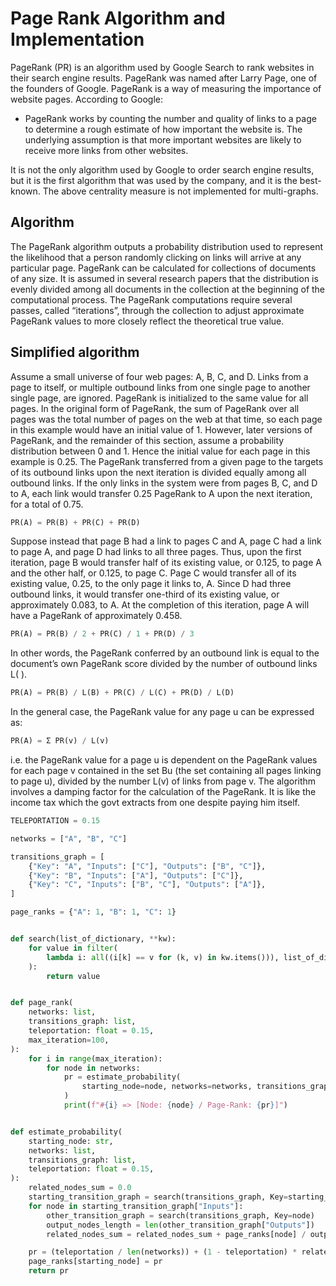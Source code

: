# Page Rank Algorithm and Implementation

PageRank (PR) is an algorithm used by Google Search to rank websites in their search engine results. PageRank was named after Larry Page, one of the founders of Google. PageRank is a way of measuring the importance of website pages. According to Google:

* PageRank works by counting the number and quality of links to a page to determine a rough estimate of how important the   website is. The underlying assumption is that more important websites are likely to receive more links from other websites.

It is not the only algorithm used by Google to order search engine results, but it is the first algorithm that was used by the company, and it is the best-known.
The above centrality measure is not implemented for multi-graphs.

## Algorithm 
The PageRank algorithm outputs a probability distribution used to represent the likelihood that a person randomly clicking on links will arrive at any particular page. PageRank can be calculated for collections of documents of any size. It is assumed in several research papers that the distribution is evenly divided among all documents in the collection at the beginning of the computational process. The PageRank computations require several passes, called “iterations”, through the collection to adjust approximate PageRank values to more closely reflect the theoretical true value.

## Simplified algorithm 
Assume a small universe of four web pages: A, B, C, and D. Links from a page to itself, or multiple outbound links from one single page to another single page, are ignored. PageRank is initialized to the same value for all pages. In the original form of PageRank, the sum of PageRank over all pages was the total number of pages on the web at that time, so each page in this example would have an initial value of 1. However, later versions of PageRank, and the remainder of this section, assume a probability distribution between 0 and 1. Hence the initial value for each page in this example is 0.25.
The PageRank transferred from a given page to the targets of its outbound links upon the next iteration is divided equally among all outbound links.
If the only links in the system were from pages B, C, and D to A, each link would transfer 0.25 PageRank to A upon the next iteration, for a total of 0.75.

```python
PR(A) = PR(B) + PR(C) + PR(D)
```

Suppose instead that page B had a link to pages C and A, page C had a link to page A, and page D had links to all three pages. Thus, upon the first iteration, page B would transfer half of its existing value, or 0.125, to page A and the other half, or 0.125, to page C. Page C would transfer all of its existing value, 0.25, to the only page it links to, A. Since D had three outbound links, it would transfer one-third of its existing value, or approximately 0.083, to A. At the completion of this iteration, page A will have a PageRank of approximately 0.458. 

```python
PR(A) = PR(B) / 2 + PR(C) / 1 + PR(D) / 3
```

In other words, the PageRank conferred by an outbound link is equal to the document’s own PageRank score divided by the number of outbound links L( ).

```python
PR(A) = PR(B) / L(B) + PR(C) / L(C) + PR(D) / L(D)
```
In the general case, the PageRank value for any page u can be expressed as:

```python
PR(A) = Σ PR(v) / L(v)
```

i.e. the PageRank value for a page u is dependent on the PageRank values for each page v contained in the set Bu (the set containing all pages linking to page u), divided by the number L(v) of links from page v. The algorithm involves a damping factor for the calculation of the PageRank. It is like the income tax which the govt extracts from one despite paying him itself.

```python
TELEPORTATION = 0.15

networks = ["A", "B", "C"]

transitions_graph = [
    {"Key": "A", "Inputs": ["C"], "Outputs": ["B", "C"]},
    {"Key": "B", "Inputs": ["A"], "Outputs": ["C"]},
    {"Key": "C", "Inputs": ["B", "C"], "Outputs": ["A"]},
]

page_ranks = {"A": 1, "B": 1, "C": 1}


def search(list_of_dictionary, **kw):
    for value in filter(
        lambda i: all((i[k] == v for (k, v) in kw.items())), list_of_dictionary
    ):
        return value


def page_rank(
    networks: list,
    transitions_graph: list,
    teleportation: float = 0.15,
    max_iteration=100,
):
    for i in range(max_iteration):
        for node in networks:
            pr = estimate_probability(
                starting_node=node, networks=networks, transitions_graph=transitions_graph
            )
            print(f"#{i} => [Node: {node} / Page-Rank: {pr}]")


def estimate_probability(
    starting_node: str,
    networks: list,
    transitions_graph: list,
    teleportation: float = 0.15,
):
    related_nodes_sum = 0.0
    starting_transition_graph = search(transitions_graph, Key=starting_node)
    for node in starting_transition_graph["Inputs"]:
        other_transition_graph = search(transitions_graph, Key=node)
        output_nodes_length = len(other_transition_graph["Outputs"])
        related_nodes_sum = related_nodes_sum + page_ranks[node] / output_nodes_length

    pr = (teleportation / len(networks)) + (1 - teleportation) * related_nodes_sum
    page_ranks[starting_node] = pr
    return pr
```